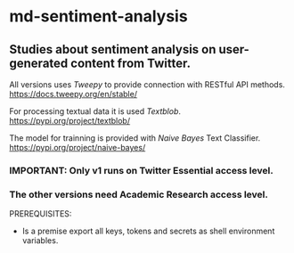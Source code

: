 # md-sentiment-analysis
## Studies about sentiment analysis on user-generated content from Twitter.

All versions uses _Tweepy_ to provide connection with RESTful API methods.\
https://docs.tweepy.org/en/stable/

For processing textual data it is used _Textblob_.\
https://pypi.org/project/textblob/

The model for trainning is provided with _Naive Bayes_ Text Classifier.\
https://pypi.org/project/naive-bayes/

### IMPORTANT: Only v1 runs on Twitter **Essential** access level.
### The other versions need **Academic Research** access level.

PREREQUISITES:
- Is a premise export all keys, tokens and secrets as shell environment variables.